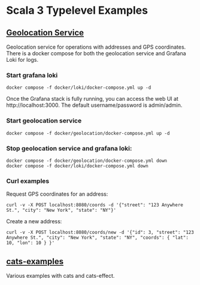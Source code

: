 # Scala 3 Typelevel Examples

## [Geolocation Service](geolocation)

Geolocation service for operations with addresses and GPS coordinates. There is a docker compose for both the geolocation service and Grafana Loki for logs.

### Start grafana loki

```shell
docker compose -f docker/loki/docker-compose.yml up -d
```

Once the Grafana stack is fully running, you can access the web UI at http://localhost:3000. The default username/password is admin/admin.

### Start geolocation service

```shell
docker compose -f docker/geolocation/docker-compose.yml up -d
```

### Stop geolocation service and grafana loki:

```shell
docker compose -f docker/geolocation/docker-compose.yml down
docker compose -f docker/loki/docker-compose.yml down
```

### Curl examples

Request GPS coordinates for an address:

```shell
curl -v -X POST localhost:8080/coords -d '{"street": "123 Anywhere St.", "city": "New York", "state": "NY"}'
```

Create a new address:

```shell
curl -v -X POST localhost:8080/coords/new -d '{"id": 3, "street": "123 Anywhere St.", "city": "New York", "state": "NY", "coords": { "lat": 10, "lon": 10 } }'
```

## [cats-examples](cats-examples)

Various examples with cats and cats-effect.
